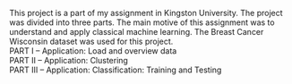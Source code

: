 This project is a part of my assignment in Kingston University.
The project was divided into three parts. 
The main motive of this assignment was to understand and apply classical machine learning.
The Breast Cancer Wisconsin dataset was used for this project.<br>
PART I – Application: Load and overview data <br>
PART II – Application: Clustering <br>
PART III – Application: Classification: Training and Testing <br>
